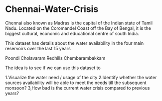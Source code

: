 # Chennai-Water-Crisis
Chennai also known as Madras is the capital of the Indian state of Tamil Nadu. Located on the Coromandel Coast off the Bay of Bengal, it is the biggest cultural, economic and educational centre of south India.

This dataset has details about the water availability in the four main reservoirs over the last 15 years

Poondi
Cholavaram
Redhills
Chembarambakkam

The idea is to see if we can use this dataset to

1.Visualize the water need / usage of the city
2.Identify whether the water sources availability will be able to meet the needs till the subsequent monsoon?
3,How bad is the current water crisis compared to previous years?
